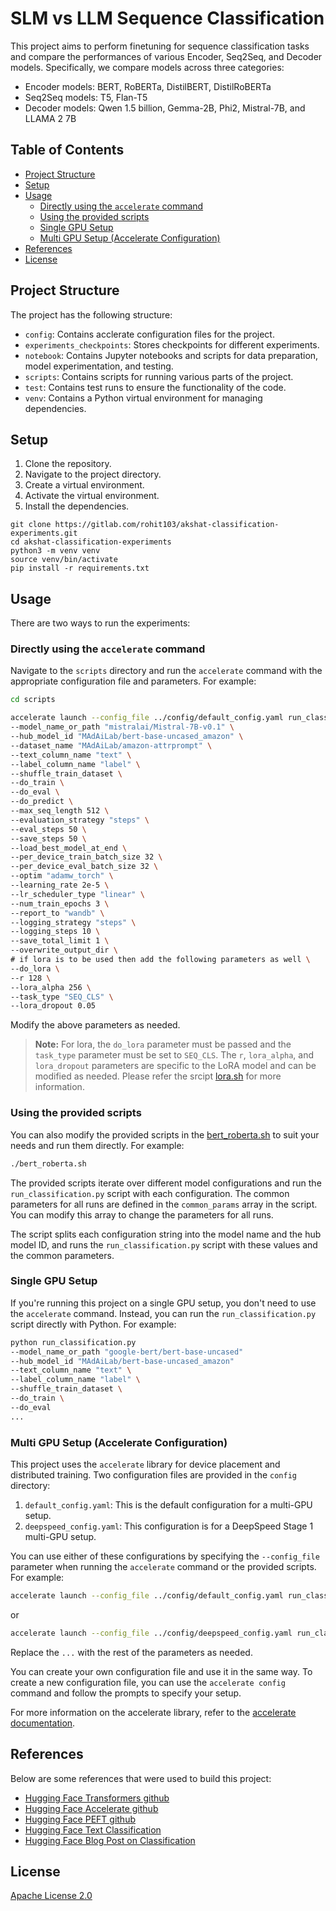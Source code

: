 # SLM vs LLM Sequence Classification

This project aims to perform finetuning for sequence classification tasks and compare the performances of various Encoder, Seq2Seq, and Decoder models. Specifically, we compare models across three categories:

- Encoder models: BERT, RoBERTa, DistilBERT, DistilRoBERTa
- Seq2Seq models: T5, Flan-T5
- Decoder models: Qwen 1.5 billion, Gemma-2B, Phi2, Mistral-7B, and LLAMA 2 7B

## Table of Contents

- [Project Structure](#project-structure)
- [Setup](#setup)
- [Usage](#usage)
  - [Directly using the `accelerate` command](#directly-using-the-accelerate-command)
  - [Using the provided scripts](#using-the-provided-scripts)
  - [Single GPU Setup](#single-gpu-setup)
  - [Multi GPU Setup (Accelerate Configuration)](#multi-gpu-setup-accelerate-configuration)
- [References](#references)
- [License](#license)

## Project Structure

The project has the following structure:

- `config`: Contains acclerate configuration files for the project.
- `experiments_checkpoints`: Stores checkpoints for different experiments.
- `notebook`: Contains Jupyter notebooks and scripts for data preparation, model experimentation, and testing.
- `scripts`: Contains scripts for running various parts of the project.
- `test`: Contains test runs to ensure the functionality of the code.
- `venv`: Contains a Python virtual environment for managing dependencies.

## Setup

1. Clone the repository.
2. Navigate to the project directory.
3. Create a virtual environment.
4. Activate the virtual environment.
5. Install the dependencies.

```
git clone https://gitlab.com/rohit103/akshat-classification-experiments.git
cd akshat-classification-experiments
python3 -m venv venv
source venv/bin/activate
pip install -r requirements.txt
```

## Usage

There are two ways to run the experiments:

### Directly using the ```accelerate``` command

Navigate to the `scripts` directory and run the `accelerate` command with the appropriate configuration file and parameters. For example:

```bash
cd scripts

accelerate launch --config_file ../config/default_config.yaml run_classification.py \
--model_name_or_path "mistralai/Mistral-7B-v0.1" \
--hub_model_id "MAdAiLab/bert-base-uncased_amazon" \
--dataset_name "MAdAiLab/amazon-attrprompt" \
--text_column_name "text" \
--label_column_name "label" \
--shuffle_train_dataset \
--do_train \
--do_eval \
--do_predict \
--max_seq_length 512 \
--evaluation_strategy "steps" \
--eval_steps 50 \
--save_steps 50 \
--load_best_model_at_end \
--per_device_train_batch_size 32 \
--per_device_eval_batch_size 32 \
--optim "adamw_torch" \
--learning_rate 2e-5 \
--lr_scheduler_type "linear" \
--num_train_epochs 3 \
--report_to "wandb" \
--logging_strategy "steps" \
--logging_steps 10 \
--save_total_limit 1 \
--overwrite_output_dir \
# if lora is to be used then add the following parameters as well \
--do_lora \
--r 128 \
--lora_alpha 256 \
--task_type "SEQ_CLS" \
--lora_dropout 0.05
```

Modify the above parameters as needed. 

> **Note:** For lora, the `do_lora` parameter must be passed and the `task_type` parameter must be set to `SEQ_CLS`. The `r`, `lora_alpha`, and `lora_dropout` parameters are specific to the LoRA model and can be modified as needed. Please refer the srcipt [lora.sh](scripts/lora.sh) for more information.

### Using the provided scripts

You can also modify the provided scripts in the [bert_roberta.sh](scripts/amazon/bert_roberta.sh)  to suit your needs and run them directly. For example:

```bash
./bert_roberta.sh
```

The provided scripts iterate over different model configurations and run the `run_classification.py` script with each configuration. The common parameters for all runs are defined in the `common_params` array in the script. You can modify this array to change the parameters for all runs.

The script splits each configuration string into the model name and the hub model ID, and runs the `run_classification.py` script with these values and the common parameters.

### Single GPU Setup

If you're running this project on a single GPU setup, you don't need to use the `accelerate` command. Instead, you can run the `run_classification.py` script directly with Python. For example:

```bash
python run_classification.py 
--model_name_or_path "google-bert/bert-base-uncased"
--hub_model_id "MAdAiLab/bert-base-uncased_amazon"
--text_column_name "text" \
--label_column_name "label" \
--shuffle_train_dataset \
--do_train \
--do_eval
...
```

### Multi GPU Setup (Accelerate Configuration)

This project uses the `accelerate` library for device placement and distributed training. Two configuration files are provided in the `config` directory:

1. `default_config.yaml`: This is the default configuration for a multi-GPU setup.
2. `deepspeed_config.yaml`: This configuration is for a DeepSpeed Stage 1 multi-GPU setup.

You can use either of these configurations by specifying the `--config_file` parameter when running the `accelerate` command or the provided scripts. For example:

```bash
accelerate launch --config_file ../config/default_config.yaml run_classification.py ...
```
or

```bash
accelerate launch --config_file ../config/deepspeed_config.yaml run_classification.py ...
```

Replace the `...` with the rest of the parameters as needed.

You can create your own configuration file and use it in the same way. To create a new configuration file, you can use the `accelerate config` command and follow the prompts to specify your setup.

For more information on the accelerate library, refer to the [accelerate documentation](https://huggingface.co/docs/accelerate/basic_tutorials/install).


## References
Below are some references that were used to build this project:

- [Hugging Face Transformers github](https://github.com/huggingface/transformers)
- [Hugging Face Accelerate github](https://github.com/huggingface/accelerate)
- [Hugging Face PEFT github](https://github.com/huggingface/peft)
- [Hugging Face Text Classification](https://github.com/huggingface/transformers/blob/main/examples/pytorch/text-classification/run_classification.py)
- [Hugging Face Blog Post on Classification](https://github.com/huggingface/blog/blob/main/Lora-for-sequence-classification-with-Roberta-Llama-Mistral.md)

## License

[Apache License 2.0](LICENSE)